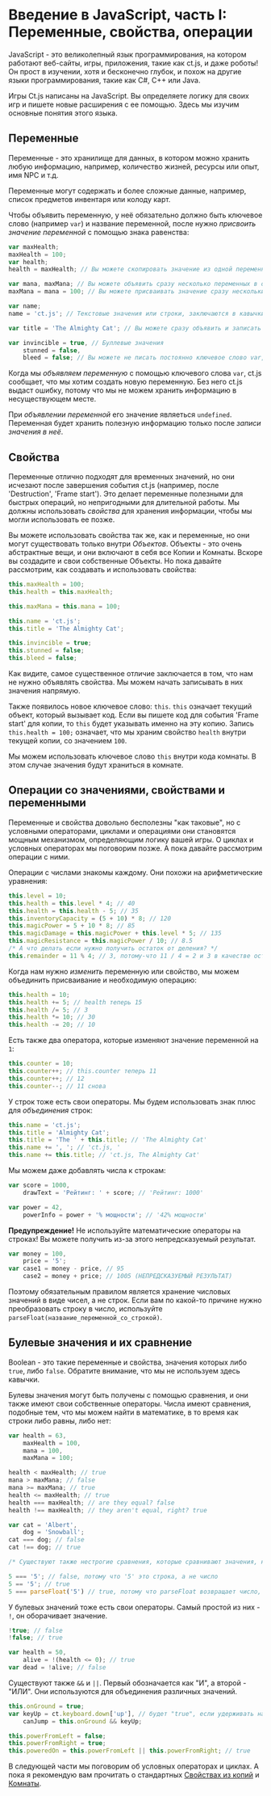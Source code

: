 # Введение в JavaScript, часть I: Переменные, свойства, операции

JavaScript - это великолепный язык программирования, на котором работают веб-сайты, игры, приложения, такие как ct.js, и даже роботы! Он прост в изучении, хотя и бесконечно глубок, и похож на другие языки программирования, такие как C#, C++ или Java.

Игры Ct.js написаны на JavaScript. Вы определяете логику для своих игр и пишете новые расширения с ее помощью. Здесь мы изучим основные понятия этого языка.


## Переменные

Переменные - это хранилище для данных, в котором можно хранить любую информацию, например, количество жизней, ресурсы или опыт, имя NPC и т.д.

Переменные могут содержать и более сложные данные, например, список предметов инвентаря или колоду карт.

Чтобы объявить переменную, у неё обязательно должно быть ключевое слово (например `var`) и название переменной, после нужно *присвоить значение переменной* с помощью знака равенства:

```js
var maxHealth;
maxHealth = 100;
var health;
health = maxHealth; // Вы можете скопировать значение из одной переменной (maxHealth) в другую (health)

var mana, maxMana; // Вы можете объявить сразу несколько переменных в одной строке через запятую
maxMana = mana = 100; // Вы можете присваивать значение сразу нескольким переменным в одной строке через знак равенства

var name;
name = 'ct.js'; // Текстовые значения или строки, заключаются в кавычки

var title = 'The Almighty Cat'; // Вы можете сразу объявить и записать значение в переменную

var invincible = true, // Буллевые значения
    stunned = false,
    bleed = false; // Вы можете не писать постоянно ключевое слово var, а использовать запятую
```

Когда мы *объявляем переменную* с помощью ключевого слова `var`, ct.js сообщает, что мы хотим создать новую переменную. Без него ct.js выдаст ошибку, потому что мы не можем хранить информацию в несуществующем месте.

При *объявлении переменной* его значение являеться `undefined`.
Переменная будет хранить полезную информацию только после *записи значения в неё*.

## Свойства

Переменные отлично подходят для временных значений, но они исчезают после завершения события ct.js (например, после 'Destruction', 'Frame start'). Это делает переменные полезными для быстрых операций, но непригодными для длительной работы. Мы должны использовать *свойства* для хранения информации, чтобы мы могли использовать ее позже.

Вы можете использовать свойства так же, как и переменные, но они могут существовать только внутри *Объектов*. Объекты - это очень абстрактные вещи, и они включают в себя все Копии и Комнаты. Вскоре вы создадите и свои собственные Объекты.
Но пока давайте рассмотрим, как создавать и использовать свойства:

```js
this.maxHealth = 100;
this.health = this.maxHealth;

this.maxMana = this.mana = 100;

this.name = 'ct.js';
this.title = 'The Almighty Cat';

this.invincible = true;
this.stunned = false;
this.bleed = false;
```

Как видите, самое существенное отличие заключается в том, что нам не нужно объявлять свойства. Мы можем начать записывать в них значения напрямую.

Также появилось новое ключевое слово: `this`. `this` означает текущий объект, который вызывает код. Если вы пишете код для события 'Frame start' для копии, то `this` будет указывать именно на эту копию. Запись `this.health = 100;` означает, что мы храним свойство `health` внутри текущей копии, со значением `100`.

Мы можем использовать ключевое слово `this` внутри кода комнаты. В этом случае значения будут храниться в комнате.

## Операции со значениями, свойствами и переменными

Переменные и свойства довольно бесполезны "как таковые", но с условными операторами, циклами и операциями они становятся мощным механизмом, определяющим логику вашей игры.
О циклах и условных операторах мы поговорим позже. А пока давайте рассмотрим операции с ними.

Операции с числами знакомы каждому. Они похожи на арифметические уравнения:

```js
this.level = 10;
this.health = this.level * 4; // 40
this.health = this.health - 5; // 35
this.inventoryCapacity = (5 + 10) * 8; // 120
this.magicPower = 5 + 10 * 8; // 85
this.magicDamage = this.magicPower + this.level * 5; // 135
this.magicResistance = this.magicPower / 10; // 8.5
/* А что делать если нужно получить остаток от деления? */
this.remainder = 11 % 4; // 3, потому-что 11 / 4 = 2 и 3 в качестве остатка;
```

Когда нам нужно *изменить* переменную или свойство, мы можем объединить присваивание и необходимую операцию:

```js
this.health = 10;
this.health += 5; // health теперь 15
this.health /= 5; // 3
this.health *= 10; // 30
this.health -= 20; // 10
```

Есть также два оператора, которые изменяют значение переменной на `1`:

```js
this.counter = 10;
this.counter++; // this.counter теперь 11
this.counter++; // 12
this.counter--; // 11 снова
```

У строк тоже есть свои операторы. Мы будем использовать знак плюс для *объединения* строк: 

```js
this.name = 'ct.js';
this.title = 'Almighty Cat';
this.title = 'The ' + this.title; // 'The Almighty Cat'
this.name += ', '; // 'ct.js, '
this.name += this.title; // 'ct.js, The Almighty Cat'
```

Мы можем даже добавлять числа к строкам:

```js
var score = 1000,
    drawText = 'Рейтинг: ' + score; // 'Рейтинг: 1000'

var power = 42,
    powerInfo = power + '% мощности'; // '42% мощности'
```

**Предупреждение!** Не используйте математические операторы на строках! Вы можете получить из-за этого непредсказуемый результат.

```js
var money = 100,
    price = '5';
var case1 = money - price, // 95
    case2 = money + price; // 1005 (НЕПРЕДСКАЗУЕМЫЙ РЕЗУЛЬТАТ)
```

Поэтому обязательным правилом является хранение числовых значений в виде чисел, а не строк.
Если вам по какой-то причине нужно преобразовать строку в число, используйте `parseFloat(название_переменной_со_строкой)`.

## Булевые значения и их сравнение

Boolean - это такие переменные и свойства, значения которых либо `true`, либо `false`.
Обратите внимание, что мы не используем здесь кавычки.

Булевы значения могут быть получены с помощью сравнения, и они также имеют свои собственные операторы.
Числа имеют сравнения, подобные тем, что мы можем найти в математике, в то время как строки либо равны, либо нет:

```js
var health = 63,
    maxHealth = 100,
    mana = 100,
    maxMana = 100;

health < maxHealth; // true
mana > maxMana; // false
mana >= maxMana; // true
health <= maxHealth; // true
health === maxHealth; // are they equal? false
health !== maxHealth; // they aren't equal, right? true

var cat = 'Albert',
    dog = 'Snowball';
cat === dog; // false
cat !== dog; // true

/* Существуют также нестрогие сравнения, которые сравнивают значения, но преобразуют шаблоны переменных */

5 === '5'; // false, потому что '5' это строка, а не число
5 == '5'; // true
5 === parseFloat('5') // true, потому что parseFloat возвращает число, и так же 5
```

У булевых значений тоже есть свои операторы. Самый простой из них - `!`, он оборачивает значение.

```js Использование '!' оператора
!true; // false
!false; // true

var health = 50,
    alive = !(health <= 0); // true
var dead = !alive; // false
```

Существуют также `&&` и `||`. Первый обозначается как "И", а второй - "ИЛИ". Они используются для объединения различных значений.

```js Использование '&&' и '||' операторов
this.onGround = true;
var keyUp = ct.keyboard.down['up'], // будет "true", если удерживать нажатой верхнюю клавишу со стрелкой
    canJump = this.onGround && keyUp;

this.powerFromLeft = false;
this.powerFromRight = true;
this.poweredOn = this.powerFromLeft || this.powerFromRight; // true
```

В следующей части мы поговорим об условных операторах и циклах. А пока я рекомендую вам прочитать о стандартных [Свойствах из копий](ct.templates.html) и [Комнаты](ct.rooms.html).
